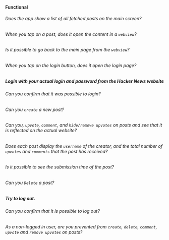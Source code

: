 #### Functional

###### Does the app show a list of all fetched posts on the main screen?

###### When you tap on a post, does it open the content in a `webview`?

###### Is it possible to go back to the main page from the `webview`?

###### When you tap on the login button, does it open the login page?

##### Login with your actual login and password from the Hacker News website

###### Can you confirm that it was possible to login?

###### Can you `create` a new post?

###### Can you, `upvote`, `comment`, and `hide/remove upvotes` on posts and see that it is reflected on the actual website?

###### Does each post display the `username` of the creator, and the total number of `upvotes` and `comments` that the post has received?

###### Is it possible to see the submission time of the post?

###### Can you `Delete` a post?

##### Try to log out.

###### Can you confirm that it is possible to log out?

###### As a non-logged in user, are you prevented from `create`, `delete`, `comment`, `upvote` and `remove upvotes` on posts?
